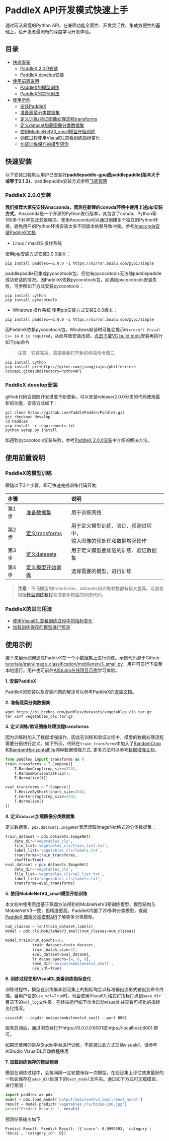 # PaddleX API开发模式快速上手
通过简洁易懂的Python API，在兼顾功能全面性、开发灵活性、集成方便性的基础上，给开发者最流畅的深度学习开发体验。

## 目录
- [快速安装](#快速安装)
    - [PaddleX 2.0.0安装](#PaddleX-200安装)
    - [PaddleX develop安装](#PaddleX-develop安装)
- [使用前置说明](#使用前置说明)
    - [PaddleX的模型训练](#PaddleX的模型训练)
    - [PaddleX的其他用法](#PaddleX的其他用法)
- [使用示例](#使用示例)
    - <a href=#安装PaddleX>安装PaddleX</a>
    - <a href=#准备蔬菜分类数据集>准备蔬菜分类数据集</a>
    - <a href=#定义训练验证图像处理流程transforms>定义训练/验证图像处理流程transforms</a>
    - <a href=#定义dataset加载图像分类数据集>定义dataset加载图像分类数据集</a>
    - <a href=#使用MoibleNetV3_small模型开始训练>使用MoibleNetV3_small模型开始训练</a>
    - <a href=#训练过程使用VisualDL查看训练指标变化>训练过程使用VisualDL查看训练指标变化</a>
    - <a href=#加载训练保存的模型预测>加载训练保存的模型预测</a>

## 快速安装
以下安装过程默认用户已安装好**paddlepaddle-gpu或paddlepaddle(版本大于或等于2.1.2)**，paddlepaddle安装方式参照[飞桨官网](https://www.paddlepaddle.org.cn/install/quick?docurl=/documentation/docs/zh/release/2.0.0/install/pip/windows-pip.html)

### PaddleX 2.0.0安装
**我们推荐大家先安装Anacaonda，而后在新建的conoda环境中使用上述pip安装方式**。Anaconda是一个开源的Python发行版本，其包含了conda、Python等180多个科学包及其依赖项。使用Anaconda可以通过创建多个独立的Python环境，避免用户的Python环境安装太多不同版本依赖导致冲突。参考[Anaconda安装PaddleX文档](./appendix/anaconda_install.md)

- Linux / macOS 操作系统

使用pip安装方式安装2.0.0版本：

```commandline
pip install paddlex==2.0.0 -i https://mirror.baidu.com/pypi/simple
```

paddlepaddle已集成pycocotools包，但也有pycocotools无法随paddlepaddle成功安装的情况。因PaddleX依赖pycocotools包，如遇到pycocotools安装失败，可参照如下方式安装pycocotools：

```commandline
pip install cython  
pip install pycocotools
```

- Windows 操作系统
使用pip安装方式安装2.0.0版本：

```commandline
pip install paddlex==2.0.0 -i https://mirror.baidu.com/pypi/simple
```

因PaddleX依赖pycocotools包，Windows安装时可能会提示`Microsoft Visual C++ 14.0 is required`，从而导致安装出错，[点击下载VC build tools](https://go.microsoft.com/fwlink/?LinkId=691126)安装再执行如下pip命令
> 注意：安装完后，需要重新打开新的终端命令窗口

```commandline
pip install cython
pip install git+https://gitee.com/jiangjiajun/philferriere-cocoapi.git#subdirectory=PythonAPI
```

### PaddleX develop安装

github代码会跟随开发进度不断更新，可以安装release/2.0.0分支的代码使用最新的功能，安装方式如下：

```commandline
git clone https://github.com/PaddlePaddle/PaddleX.git
git checkout develop
cd PaddleX
pip install -r requirements.txt
python setup.py install
```

如遇到pycocotools安装失败，参考[PaddleX 2.0.0安装](./install.md#paddlex-200安装)中介绍的解决方法。

## 使用前置说明

### PaddleX的模型训练

跟随以下3个步骤，即可快速完成训练代码开发:

| 步骤 |                  |说明             |
| :--- | :--------------- | :-------------- |
| 第1步| <a href="#准备蔬菜分类数据集">准备数据集</a>  | 用于训练网络 |
| 第2步| <a href="#定义训练验证图像处理流程transforms">定义transforms</a>  | 用于定义模型训练、验证、预测过程中，<br>输入图像的预处理和数据增强操作 |
| 第3步| <a href="#定义dataset加载图像分类数据集">定义datasets</a>  | 用于定义模型要加载的训练、验证数据集 |
| 第4步| <a href="#使用MoibleNetV3_small模型开始训练">定义模型开始训练</a> | 选择需要的模型，进行训练 |

> **注意**：不同模型的transforms、datasets和训练参数都有较大差异。可直接根据[模型训练教程](../tutorials/train)获取更多模型的训练代码。

### PaddleX的其它用法

- <a href="#训练过程使用VisualDL查看训练指标变化">使用VisualDL查看训练过程中的指标变化</a>
- <a href="#加载训练保存的模型预测">加载训练保存的模型进行预测</a>

## 使用示例

接下来展示如何通过PaddleX在一个小数据集上进行训练。示例代码源于Github [tutorials/train/image_classification/mobilenetv3_small.py](../tutorials/train/image_classification/mobilenetv3_small.py)，用户可自行下载至本地运行。用户也可前往[AIStudio在线项目示例](https://aistudio.baidu.com/aistudio/projectdetail/2159977)学习体验。

<a name="安装PaddleX"></a>
**1. 安装PaddleX**  

PaddleX的安装以及安装问题的解决可以参考PaddleX的[安装文档](./install.md)。

<a name="准备蔬菜分类数据集"></a>
**2. 准备蔬菜分类数据集**  

```commandline
wget https://bj.bcebos.com/paddlex/datasets/vegetables_cls.tar.gz
tar xzvf vegetables_cls.tar.gz
```

<a name="定义训练验证图像处理流程transforms"></a>
**3. 定义训练/验证图像处理流程transforms**  

因为训练时加入了数据增强操作，因此在训练和验证过程中，模型的数据处理流程需要分别进行定义。如下所示，代码在`train_transforms`中加入了[RandomCrop](./apis/transforms/transforms.md#randomcrop)和[RandomHorizontalFlip](./apis/transforms/transforms.md#randomhorizontalflip)两种数据增强方式, 更多方法可以参考[数据增强文档](./apis/transforms/transforms.md)。

```python
from paddlex import transforms as T
train_transforms = T.Compose([
    T.RandomCrop(crop_size=224),
    T.RandomHorizontalFlip(),
    T.Normalize()])

eval_transforms = T.Compose([
    T.ResizeByShort(short_size=256),
    T.CenterCrop(crop_size=224),
    T.Normalize()
])
```

<a name="定义dataset加载图像分类数据集"></a>
**4. 定义`dataset`加载图像分类数据集**  

定义数据集，`pdx.datasets.ImageNet`表示读取ImageNet格式的分类数据集：

```python
train_dataset = pdx.datasets.ImageNet(
    data_dir='vegetables_cls',
    file_list='vegetables_cls/train_list.txt',
    label_list='vegetables_cls/labels.txt',
    transforms=train_transforms,
    shuffle=True)
eval_dataset = pdx.datasets.ImageNet(
    data_dir='vegetables_cls',
    file_list='vegetables_cls/val_list.txt',
    label_list='vegetables_cls/labels.txt',
    transforms=eval_transforms)
```

<a name="使用MoibleNetV3_small模型开始训练"></a>
**5. 使用MobileNetV3_small模型开始训练**  

本文档中使用百度基于蒸馏方法得到的MobileNetV3预训练模型，模型结构与MobileNetV3一致，但精度更高。PaddleX内置了20多种分类模型，查阅[PaddleX 图像分类模型API](apis/models/classification.md#其它分类模型)了解更多分类模型。
```python
num_classes = len(train_dataset.labels)
model = pdx.cls.MobileNetV3_small(num_classes=num_classes)

model.train(num_epochs=10,
            train_dataset=train_dataset,
            train_batch_size=32,
            eval_dataset=eval_dataset,
            lr_decay_epochs=[4, 6, 8],
            save_dir='output/mobilenetv3_small',
            use_vdl=True)
```

<a name="训练过程使用VisualDL查看训练指标变化"></a>
**6. 训练过程使用VisualDL查看训练指标变化**  

训练过程中，模型在训练集和验证集上的指标均会以标准输出流形式输出到命令终端。当用户设定`use_vdl=True`时，也会使用VisualDL格式将指标打点到`save_dir`目录下的`vdl_log`文件夹，在终端运行如下命令启动visualdl并查看可视化的指标变化情况。
```commandline
visualdl --logdir output/mobilenetv3_small --port 8001
```
服务启动后，通过浏览器打开https://0.0.0.0:8001或https://localhost:8001 即可。

如果您使用的是AIStudio平台进行训练，不能通过此方式启动visualdl，请参考AIStudio VisualDL启动教程使用

<a name="加载训练保存的模型预测"></a>
**7. 加载训练保存的模型预测**  

模型在训练过程中，会每间隔一定轮数保存一次模型，在验证集上评估效果最好的一轮会保存在`save_dir`目录下的`best_model`文件夹。通过如下方式可加载模型，进行预测：

```python
import paddlex as pdx
model = pdx.load_model('output/mobilenetv3_small/best_model')
result = model.predict('vegetables_cls/bocai/100.jpg')
print("Predict Result: ", result)
```
预测结果输出如下,
```
Predict Result: Predict Result: [{'score': 0.9999393, 'category': 'bocai', 'category_id': 0}]
```
